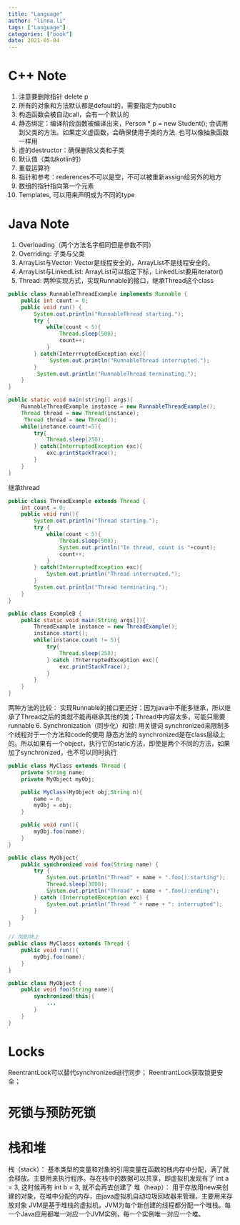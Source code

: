 ```yaml
---
title: "Language"
author: "linna.li"
tags: ["Language"]
categories: ["book"]
date: 2021-05-04
---
```

# C++ Note
1. 注意要删除指针 delete p
2. 所有的对象和方法默认都是default的，需要指定为public
3. 构造函数会被自动call，会有一个默认的
4. 静态绑定：编译阶段函数被编译出来，Person * p = new Student(); 会调用到父类的方法。如果定义虚函数，会确保使用子类的方法. 也可以像抽象函数一样用
5. 虚的destructor：确保删除父类和子类
6. 默认值（类似kotlin的）
7. 重载运算符
8. 指针和参考：rederences不可以是空，不可以被重新assign给另外的地方
9. 数组的指针指向第一个元素
10. Templates, 可以用来声明成为不同的type

# Java Note
1. Overloading（两个方法名字相同但是参数不同）
2. Overriding: 子类与父类
3. ArrayList与Vector: Vector是线程安全的，ArrayList不是线程安全的。
4. ArrayList与LinkedList: ArrayList可以指定下标，LinkedList要用iterator()
5. Thread: 
两种实现方式，实现Runnable的接口，继承Thread这个class
```java
public class RunnableThreadExample implements Runnable {
    public int count = 0;
    public void run() {
        System.out.println("RunnableThread starting.");
        try {
            while(count < 5){
                Thread.sleep(500);
                count++;
            }
        } catch(InterrruptedException exc){
             System.out.println("RunnableThread interrupted.");
        }
         System.out.println("RunnableThread terminating.");
    }
}

public static void main(string[] args){
    RunnableThreadExample instance = new RunnableThreadExample();
    Thread thread = new Thread(instance);
     Thread thread = new Thread();
    while(instance.count!=5){
        try{
            Thread.sleep(250);
        } catch(InterruptedException exc){
            exc.printStackTrace();
        }
    }
}
```
继承thread
```java
public class ThreadExample extends Thread {
    int count = 0;
    public void run(){
        System.out.println("Thread starting.");
        try {
            while(count < 5){
                Thread.sleep(500);
                System.out.println("In thread, count is "+count);
                count++;
            }
        } catch(InterruptedException exc){
            System.out.println("Thread interrupted.");
        }
        System.out.println("Thread terminating.");      
    }
}

public class ExampleB {
    public static void main(String args[]){
        ThreadExample instance = new ThreadExample();
        instance.start();
        while(instance.count != 5){
            try{
                Thread.sleep(250);
            } catch (TnterruptedException exc){
                exc.printStackTrace();
            }
        }
    }
}
```
两种方法的比较：
实现Runnable的接口更还好：因为java中不能多继承，所以继承了Thread之后的类就不能再继承其他的类；Thread中内容太多，可能只需要runnable
6. Synchronization（同步化）和锁:
用关键词 synchronized来限制多个线程对于一个方法和code的使用
静态方法的 synchronized是在class层级上的。所以如果有一个object，执行它的static方法，即使是两个不同的方法，如果加了synchronized，也不可以同时执行
```java
public class MyClass extends Thread {
    private String name;
    private MyObject myObj;

    public MyClass(MyObject obj,String n){
        name = n;
        myObj = obj;
    }

    public void run(){
        myObj.foo(name);
    }
}

public class MyObject{
    public synchronized void foo(String name) {
        try {
            System.out.println("Thread" + name + ".foo():starting");
            Thread.sleep(3000);
            System.out.println("Thread" + name + ".foo():ending");
        } catch (InterruptedException exc) {
            System.out.println("Thread " + name + ": interrupted");
        }
    }
}

// 加到块上
public class MyClasss extends Thread {
    public void run(){
        myObj.foo(name);
    }
}

public class MyObject {
    public void foo(String name){
        synchronized(this){
            ...
        }
    }
}
```

# Locks
ReentrantLock可以替代synchronized进行同步；
ReentrantLock获取锁更安全；
# 死锁与预防死锁

# 栈和堆
栈（stack）： 基本类型的变量和对象的引用变量在函数的栈内存中分配，满了就会释放。主要用来执行程序。存在栈中的数据可以共享，即虚拟机发现有了 int a = 3, 这时候再有 int b = 3, 就不会再去创建了
堆（heap）： 用于存放用new来创建的对象，在堆中分配的内存，由java虚拟机自动垃圾回收器来管理。主要用来存放对象
JVM是基于堆栈的虚拟机，JVM为每个新创建的线程都分配一个堆栈。每一个Java应用都唯一对应一个JVM实例，每一个实例唯一对应一个堆。

